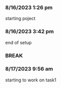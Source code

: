 ### 8/16/2023 1:26 pm
starting poject
### 8/16/2023 3:42 pm
end of setup
### BREAK
### 8/17/2023 9:56 am
starting to work on task1